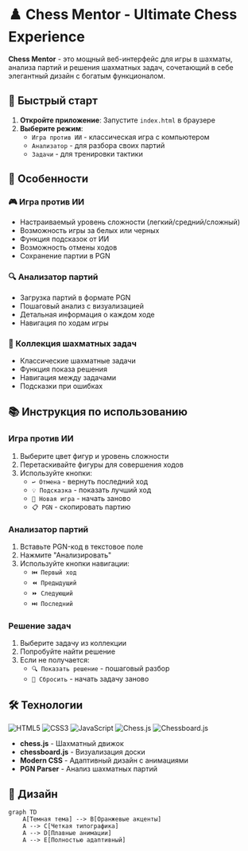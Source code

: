 # ♟️ Chess Mentor - Ultimate Chess Experience

**Chess Mentor** - это мощный веб-интерфейс для игры в шахматы, анализа партий и решения шахматных задач, сочетающий в себе элегантный дизайн с богатым функционалом.

## 🚀 Быстрый старт

1. **Откройте приложение**: Запустите `index.html` в браузере
2. **Выберите режим**:
   - `Игра против ИИ` - классическая игра с компьютером
   - `Анализатор` - для разбора своих партий
   - `Задачи` - для тренировки тактики

## 🌟 Особенности

### 🎮 Игра против ИИ
- Настраиваемый уровень сложности (легкий/средний/сложный)
- Возможность игры за белых или черных
- Функция подсказок от ИИ
- Возможность отмены ходов
- Сохранение партии в PGN

### 🔍 Анализатор партий
- Загрузка партий в формате PGN
- Пошаговый анализ с визуализацией
- Детальная информация о каждом ходе
- Навигация по ходам игры

### 🧩 Коллекция шахматных задач
- Классические шахматные задачи
- Функция показа решения
- Навигация между задачами
- Подсказки при ошибках

## 📚 Инструкция по использованию

### Игра против ИИ
1. Выберите цвет фигур и уровень сложности
2. Перетаскивайте фигуры для совершения ходов
3. Используйте кнопки:
   - `↩️ Отмена` - вернуть последний ход
   - `💡 Подсказка` - показать лучший ход
   - `🔄 Новая игра` - начать заново
   - `📋 PGN` - скопировать партию

### Анализатор партий
1. Вставьте PGN-код в текстовое поле
2. Нажмите "Анализировать"
3. Используйте кнопки навигации:
   - `⏮️ Первый ход`
   - `⏪ Предыдущий`
   - `⏩ Следующий`
   - `⏭️ Последний`

### Решение задач
1. Выберите задачу из коллекции
2. Попробуйте найти решение
3. Если не получается:
   - `🔍 Показать решение` - пошаговый разбор
   - `🔄 Сбросить` - начать задачу заново

## 🛠 Технологии

![HTML5](https://img.shields.io/badge/HTML5-E34F26?style=for-the-badge&logo=html5&logoColor=white)
![CSS3](https://img.shields.io/badge/CSS3-1572B6?style=for-the-badge&logo=css3&logoColor=white)
![JavaScript](https://img.shields.io/badge/JavaScript-F7DF1E?style=for-the-badge&logo=javascript&logoColor=black)
![Chess.js](https://img.shields.io/badge/Chess.js-000000?style=for-the-badge)
![Chessboard.js](https://img.shields.io/badge/Chessboard.js-769656?style=for-the-badge)

- **chess.js** - Шахматный движок
- **chessboard.js** - Визуализация доски
- **Modern CSS** - Адаптивный дизайн с анимациями
- **PGN Parser** - Анализ шахматных партий

## 🎨 Дизайн

```mermaid
graph TD
    A[Темная тема] --> B[Оранжевые акценты]
    A --> C[Четкая типографика]
    A --> D[Плавные анимации]
    A --> E[Полностью адаптивный]